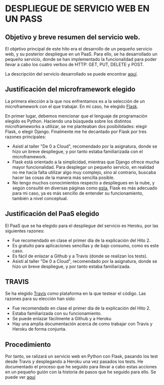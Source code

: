 # DESPLIEGUE DE SERVICIO WEB EN UN PASS


## Objetivo y breve resumen del servicio web.

El objetivo principal de este hito era el desarrollo de un pequeño servicio web, y su posterior despliegue en un PaaS. Para ello, se ha desarrollado un pequeño servicio, donde se han implementado la funcionalidad para poder llevar a cabo los cuatro verbos de HTTP: GET, PUT, DELETE y POST.


La descripción del servicio desarrollado se puede encontrar [aquí](https://github.com/andreamorgar/ProyectoCC/blob/master/docs/info_servicioREST.md).



## Justificación del microframework elegido

La primera elección a la que nos enfrentamos es a la selección de un microframework
con el que trabajar. En mi caso, he elegido [Flask](http://flask.pocoo.org/).

En primer lugar, debemos mencionar que el lenguaje de programación elegido es Python. Haciendo una búsqueda sobre los distintos microframeworks a utilizar, se me planteaban dos posibilidades: elegir Flask, o elegir Django. Finalmente me he decantado por Flask por tres razones principales:
* Asistí al taller "De 0 a Cloud", recomendado por la asignatura, donde se hizo un breve despliegue, y por tanto estaba familiarizada con el microframework.
* Flask está orientado a la simplicidad, mientras que Django ofrece mucha mayor funcionalidad. Para desplegar un pequeño servicio, en realidad no me hacía falta utilizar algo muy complejo, sino al contrario, buscaba hacer las cosas de la manera más sencilla posible.
* No tengo muchos conocimientos respecto a despliegues en la nube, y según consulté en diversas páginas como [esta](https://www.codementor.io/garethdwyer/flask-vs-django-why-flask-might-be-better-4xs7mdf8v), Flask es más adecuado para mi caso, ya es más sencillo de entender su funcionamiento, también a nivel conceptual.


## Justificación del PaaS elegido

El PaaS que se ha elegido para el despliegue del servicio es Heroku, por las siguientes razones:
* Fue recomendado en clase el primer día de la explicación del Hito 2.
* Es gratuíto para aplicaciones sencillas y de bajo consumo, como es este caso.
* Es fácil de enlazar a Github y a Travis (donde se realizan los tests).
* Asistí al taller "De 0 a Cloud", recomendado por la asignatura, donde se hizo un breve despliegue, y por tanto estaba familiarizada.


## TRAVIS

Se ha elegido [Travis](https://travis-ci.org/) como plataforma en  la que testear el código.
Las razones para su elección han sido:
* Fue recomendado en clase el primer día de la explicación del Hito 2.
* Estaba familiarizada con su funcionamiento.
* Se puede enlazar fácilmente a Github y a Heroku
* Hay una amplia documentación acerca de como trabajar con Travis y Heroku de forma conjunta.


## Procedimiento
Por tanto, se ralizará un servicio web en Python con Flask, pasando los test desde Travis y desplegando a Heroku una vez pasados los tests. He documentado el proceso que he seguido para llevar a cabo estas acciones en un pequeño guión con la historia de pasos que he seguido para ello. Se puede ver [aquí](https://github.com/andreamorgar/ejerciciosCC/blob/master/Objetivos/procedimiento_despliegue.md)
